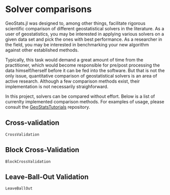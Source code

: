 # Solver comparisons

GeoStats.jl was designed to, among other things, facilitate rigorous scientific
comparison of different geostatistical solvers in the literature. As a user of
geostatistics, you may be interested in applying various solvers on a given data
set and pick the ones with best performance. As a researcher in the field, you may
be interested in benchmarking your new algorithm against other established methods.

Typically, this task would demand a great amount of time from the practitioner, which
would become responsible for pre/post processing the data himself/herself before it
can be fed into the software. But that is not the only issue, quantitative comparison
of geostatistical solvers is an area of active research. Although a few comparison
methods exist, their implementation is not necessarily straighforward.

In this project, solvers can be compared without effort. Below is a list of currenlty
implemented comparison methods. For examples of usage, please consult the
[GeoStatsTutorials](https://github.com/juliohm/GeoStatsTutorials) repository.

## Cross-validation

```@docs
CrossValidation
```

## Block Cross-Validation

```@docs
BlockCrossValidation
```

## Leave-Ball-Out Validation

```@docs
LeaveBallOut
```
